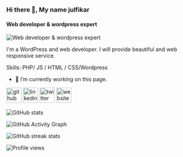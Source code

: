 ### Hi there 👋, My name julfikar
#### Web developer & wordpress expert
![Web developer & wordpress expert](https://pbs.twimg.com/profile_banners/1531412635857879041/1680709010/600x200)

I'm a WordPress and web developer. I will provide beautiful and web responsive service. 

Skills:  PHP/ JS / HTML / CSS/Wordpress

- 🔭 I’m currently working on this page. 


[<img src='https://cdn.jsdelivr.net/npm/simple-icons@3.0.1/icons/github.svg' alt='github' height='40'>](https://github.com/Julfikar175467)  [<img src='https://cdn.jsdelivr.net/npm/simple-icons@3.0.1/icons/linkedin.svg' alt='linkedin' height='40'>](https://www.linkedin.com/in/https://www.linkedin.com/in/julfikar-jarif//)  [<img src='https://cdn.jsdelivr.net/npm/simple-icons@3.0.1/icons/twitter.svg' alt='twitter' height='40'>](https://twitter.com/https://twitter.com/JaianJar)  [<img src='https://cdn.jsdelivr.net/npm/simple-icons@3.0.1/icons/icloud.svg' alt='website' height='40'>](jarif.delowars.com)  

![GitHub stats](https://github-readme-stats.vercel.app/api?username=Julfikar175467&show_icons=true)  

![GitHub Activity Graph](https://activity-graph.herokuapp.com/graph?username=Julfikar175467)  

![GitHub streak stats](https://streak-stats.demolab.com/?user=Julfikar175467)  

![Profile views](https://gpvc.arturio.dev/Julfikar175467)  
